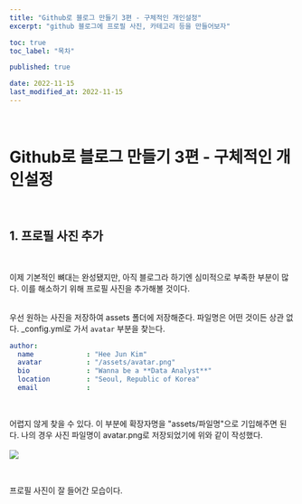 ```yaml
---
title: "Github로 블로그 만들기 3편 - 구체적인 개인설정"
excerpt: "github 블로그에 프로필 사진, 카테고리 등을 만들어보자"

toc: true
toc_label: "목차"

published: true

date: 2022-11-15
last_modified_at: 2022-11-15
---
```


<br>

# Github로 블로그 만들기 3편 - 구체적인 개인설정

<br>

## 1. 프로필 사진 추가

<br>

이제 기본적인 뼈대는 완성됐지만, 아직 블로그라 하기엔 심미적으로 부족한 부분이 많다. 이를 해소하기 위해 프로필 사진을 추가해볼 것이다. <br><br>

우선 원하는 사진을 저장하여 assets 폴더에 저장해준다. 파일명은 어떤 것이든 상관 없다. &#95;config.yml로 가서 `avatar` 부분을 찾는다. <br>

```yml
author:
  name             : "Hee Jun Kim"
  avatar           : "/assets/avatar.png"
  bio              : "Wanna be a **Data Analyst**" 
  location         : "Seoul, Republic of Korea" 
  email            :
```
<br>

어렵지 않게 찾을 수 있다. 이 부분에 확장자명을 "assets/파일명"으로 기입해주면 된다. 나의 경우 사진 파일명이 avatar.png로 저장되었기에 위와 같이 작성했다. <br><br>
<img src = "https://user-images.githubusercontent.com/115082062/201903782-f4c8ed7f-447b-490a-aefe-1c38c4165d33.JPG">

<br>

프로필 사진이 잘 들어간 모습이다.


